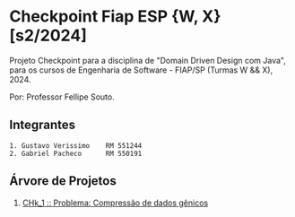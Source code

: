 # Checkpoint Fiap ESP {W, X} [s2/2024]
Projeto Checkpoint para a disciplina de "Domain Driven Design com Java", para os cursos de Engenharia de Software - FIAP/SP (Turmas W && X), 2024. 

Por: Professor Fellipe Souto.

## Integrantes
    1. Gustavo Verissimo    RM 551244
    2. Gabriel Pacheco      RM 550191

## Árvore de Projetos

1. [CHk_1 :: Problema: Compressão de dados gênicos](checkpoint_1/PROBLEM.md)

